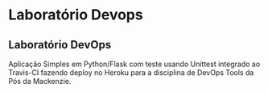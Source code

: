 # Laboratório Devops
## Laboratório DevOps


Aplicação Simples em Python/Flask com teste usando Unittest integrado ao Travis-CI fazendo deploy no Heroku para a disciplina de DevOps Tools da Pós da Mackenzie.
